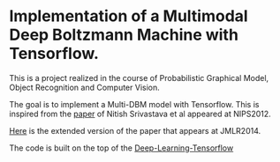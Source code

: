 # Implementation of a Multimodal Deep Boltzmann Machine with Tensorflow. 
This is a project realized in the course of Probabilistic Graphical Model, Object Recognition and Computer Vision. 

The goal is to implement a Multi-DBM model with Tensorflow. This is inspired from the [paper]( http://jmlr.org/papers/volume15/srivastava14b/srivastava14b.pdf) of Nitish Srivastava et al appeared at NIPS2012. 

[Here](http://papers.nips.cc/paper/4683-multimodal-learning-with-deep-boltzmann-machines.pdf) is the extended version of the paper that appears at JMLR2014. 

The code is built on the top of the [Deep-Learning-Tensorflow](https://github.com/blackecho/Deep-Learning-TensorFlow) 


